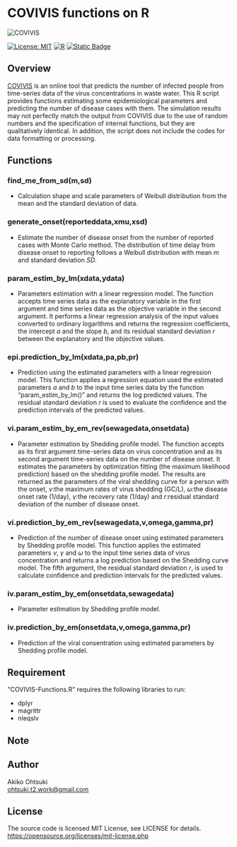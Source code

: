 # COVIVIS functions on R

![COVIVIS](https://covivis.soken.ac.jp/images/logo.svg "logo")

[![License: MIT](https://img.shields.io/badge/License-MIT-yellow.svg)](https://opensource.org/licenses/MIT)
[![R](https://custom-icon-badges.herokuapp.com/badge/R-198CE7.svg?logo=R&logoColor=white)]()
[![Static Badge](https://img.shields.io/badge/COVIVIS-v1.1.0-CCCCCC?link=https%3A%2F%2Fcovivis.soken.ac.jp%2F)](https://covivis.soken.ac.jp/)


## Overview
[COVIVIS](https://covivis.soken.ac.jp/) is an online tool that predicts the number of infected people from time-series data of the virus concentrations in waste water. This R script provides functions estimating some epidemiological parameters and predicting the number of disease cases with them. The simulation results may not perfectly match the output from COVIVIS due to the use of random numbers and the specification of internal functions, but they are qualitatively identical. In addition, the script does not include the codes for data formatting or processing.

## Functions
### find_me_from_sd(m,sd)
- Calculation shape and scale parameters of Weibull distribution from the mean and the standard deviation of data.

### generate_onset(reporteddata,xmu,xsd)
- Estimate the number of disease onset from the number of reported cases with Monte Carlo method. The distribution of time delay from disease onset to reporting follows a Weibull distribution with mean $m$ and standard deviation $SD$.

### param_estim_by_lm(xdata,ydata)
- Parameters estimation with a linear regression model. 
The function accepts time series data as the explanatory variable in the first argument and time series data as the objective variable in the second argument. It performs a linear regression analysis of the input values converted to ordinary logarithms and returns the regression coefficients, the intercept $a$ and the slope $b$, and its residual standard deviation $r$ between the explanatory and the objective values.

### epi.prediction_by_lm(xdata,pa,pb,pr)
- Prediction using the estimated parameters with a linear regression model. This function applies a regression equation used the estimated parameters $a$ and $b$ to the input time series data by the function “param_estim_by_lm()” and returns the log predicted values. The residual standard deviation $r$ is used to evaluate the confidence and the prediction intervals of the predicted values.

### vi.param_estim_by_em_rev(sewagedata,onsetdata)
- Parameter estimation by Shedding profile model. The function accepts as its first argument time-series data on virus concentration and as its second argument time-series data on the number of disease onset. It estimates the parameters by optimization fitting (the maximum likelihood prediction) based on the shedding profile model.
 The results are returned as the parameters of the viral shedding curve for a person with the onset, $\nu$:the maximum rates of virus shedding (GC/L), $\omega$:the disease onset rate (1/day), $\gamma$:the recovery rate (1/day) and $r$:residual standard deviation of the number of disease onset.

### vi.prediction_by_em_rev(sewagedata,v,omega,gamma,pr)
- Prediction of the number of disease onset using estimated parameters by Shedding profile model.
 This function applies the estimated parameters $\nu$, $\gamma$ and $\omega$ to the input time series data of virus concentration and returns a log prediction based on the Shedding curve model. The fifth argument, the residual standard deviation $r$, is used to calculate confidence and prediction intervals for the predicted values. 

### iv.param_estim_by_em(onsetdata,sewagedata)
- Parameter estimation by Shedding profile model.

### iv.prediction_by_em(onsetdata,v,omega,gamma,pr)
- Prediction of the viral consentration using estimated parameters by Shedding profile model.

## Requirement 
"COVIVIS-Functions.R" requires the following libraries to run:
- dplyr 
- magrittr
- nleqslv
<!--
- ggplot2
- DT
- nleqslv
-->

## Note

## Author
Akiko Ohtsuki <br>
ohtsuki.t2.work@gmail.com

## License
The source code is licensed MIT License, see LICENSE for details.<br>
https://opensource.org/licenses/mit-license.php
